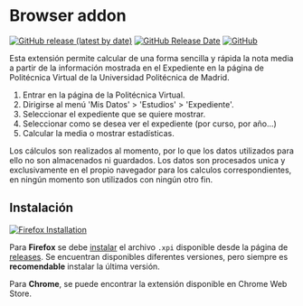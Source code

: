 # Browser addon

[![GitHub release (latest by date)](https://img.shields.io/github/v/release/tasiomendez/mean-upm?label=latest%20version)](https://github.com/tasiomendez/mean-upm/releases)
[![GitHub Release Date](https://img.shields.io/github/release-date/tasiomendez/mean-upm)](https://github.com/tasiomendez/mean-upm/releases)
[![GitHub](https://img.shields.io/github/license/tasiomendez/mean-upm)](https://github.com/tasiomendez/mean-upm)

Esta extensión permite calcular de una forma sencilla y rápida la nota media
a partir de la información mostrada en el Expediente en la página de Politécnica
Virtual de la Universidad Politécnica de Madrid.

1. Entrar en la página de la Politécnica Virtual.
2. Dirigirse al menú 'Mis Datos' > 'Estudios' > 'Expediente'.
3. Seleccionar el expediente que se quiere mostrar.
4. Seleccionar como se desea ver el expediente (por curso, por año...)
5. Calcular la media o mostrar estadísticas.

Los cálculos son realizados al momento, por lo que los datos utilizados para ello
no son almacenados ni guardados. Los datos son procesados unica y exclusivamente
en el propio navegador para los calculos correspondientes, en ningún momento son
utilizados con ningún otro fin.

## Instalación

[![Firefox Installation](https://img.shields.io/badge/instalar-firefox-orange)](https://github.com/tasiomendez/mean-upm/releases/latest/download/mean-upm-firefox-fx.xpi)

Para **Firefox** se debe [instalar](https://github.com/tasiomendez/mean-upm/releases/latest/download/mean-upm-firefox-fx.xpi) el archivo `.xpi` disponible desde la página de [releases](https://github.com/tasiomendez/mean-upm/releases/latest). Se encuentran disponibles diferentes versiones, pero siempre es **recomendable** instalar la última versión. 

Para **Chrome**, se puede encontrar la extensión disponible en Chrome Web Store.
